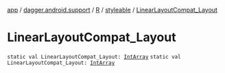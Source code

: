 [app](../../../index.md) / [dagger.android.support](../../index.md) / [R](../index.md) / [styleable](index.md) / [LinearLayoutCompat_Layout](./-linear-layout-compat_-layout.md)

# LinearLayoutCompat_Layout

`static val LinearLayoutCompat_Layout: `[`IntArray`](https://kotlinlang.org/api/latest/jvm/stdlib/kotlin/-int-array/index.html)
`static val LinearLayoutCompat_Layout: `[`IntArray`](https://kotlinlang.org/api/latest/jvm/stdlib/kotlin/-int-array/index.html)